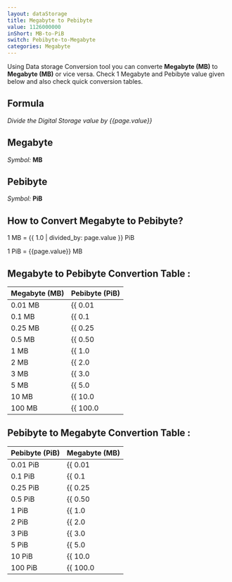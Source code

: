 ```yaml
---
layout: dataStorage
title: Megabyte to Pebibyte
value: 1126000000
inShort: MB-to-PiB
switch: Pebibyte-to-Megabyte
categories: Megabyte
---
```


Using Data storage Conversion tool you can converte **Megabyte (MB)** to **Megabyte (MB)** or vice versa. Check 1 Megabyte and Pebibyte value given below and also check quick conversion tables.

## Formula
*Divide the Digital Storage value by {{page.value}}*

## Megabyte
*Symbol:* **MB**

## Pebibyte
*Symbol:* **PiB**

## How to Convert Megabyte to Pebibyte?

1 MB = {{ 1.0 | divided_by: page.value }} PiB

1 PiB = {{page.value}} MB


## Megabyte to Pebibyte Convertion Table :

| Megabyte (MB) | Pebibyte (PiB) |
| ---- | ---- |
| 0.01 MB | {{ 0.01 | divided_by: page.value }} PiB |
| 0.1 MB | {{ 0.1 | divided_by: page.value }} PiB |
| 0.25 MB | {{ 0.25 | divided_by: page.value }} PiB |
| 0.5 MB | {{ 0.50 | divided_by: page.value }} PiB |
| 1 MB | {{ 1.0 | divided_by: page.value }} PiB |
| 2 MB | {{ 2.0 | divided_by: page.value }} PiB |
| 3 MB | {{ 3.0 | divided_by: page.value }} PiB |
| 5 MB | {{ 5.0 | divided_by: page.value }} PiB |
| 10 MB | {{ 10.0 | divided_by: page.value }} PiB |
| 100 MB | {{ 100.0 | divided_by: page.value }} PiB |

## Pebibyte to Megabyte Convertion Table :

| Pebibyte (PiB) | Megabyte (MB) |
| ---- | ---- |
| 0.01 PiB | {{ 0.01 | times: page.value }} MB |
| 0.1 PiB | {{ 0.1 | times: page.value }} MB |
| 0.25 PiB | {{ 0.25 | times: page.value }} MB |
| 0.5 PiB | {{ 0.50 | times: page.value }} MB |
| 1 PiB | {{ 1.0 | times: page.value }} MB |
| 2 PiB | {{ 2.0 | times: page.value }} MB |
| 3 PiB | {{ 3.0 | times: page.value }} MB |
| 5 PiB | {{ 5.0 | times: page.value }} MB |
| 10 PiB | {{ 10.0 | times: page.value }} MB |
| 100 PiB | {{ 100.0 | times: page.value }} MB |


<script>
document.getElementById('selectInput')[8].selected = true
document.getElementById('selectOutput')[21].selected = true
</script>
